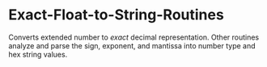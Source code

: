 # Exact-Float-to-String-Routines
Converts extended number to *exact* decimal representation. Other routines analyze and parse the sign, exponent, and mantissa into number type and hex string values.

